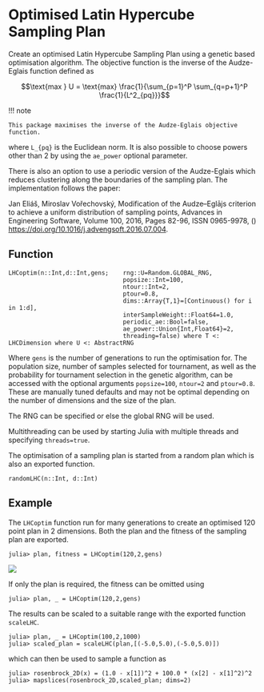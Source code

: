 # Optimised Latin Hypercube Sampling Plan

Create an optimised Latin Hypercube Sampling Plan using a genetic based optimisation
algorithm. The objective function is the inverse of the Audze-Eglais function defined as

```math
\text{max } U = \text{max} \frac{1}{\sum_{p=1}^P \sum_{q=p+1}^P \frac{1}{L^2_{pq}}}
```
!!! note

    This package maximises the inverse of the Audze-Eglais objective function.


where ``L_{pq}`` is the Euclidean norm. It is also possible to choose powers other than 2
by using the `ae_power` optional parameter.


There is also an option to use a periodic version of the Audze-Eglais which reduces clustering 
along the boundaries of the sampling plan. The implementation follows the paper:

Jan Eliáš, Miroslav Vořechovský, Modification of the Audze–Eglājs criterion to achieve a uniform distribution of sampling points, Advances in Engineering Software, Volume 100, 2016, Pages 82-96, ISSN 0965-9978, () https://doi.org/10.1016/j.advengsoft.2016.07.004.

## Function
```@docs
LHCoptim(n::Int,d::Int,gens;    rng::U=Random.GLOBAL_RNG,
                                popsize::Int=100,
                                ntour::Int=2,
                                ptour=0.8,
                                dims::Array{T,1}=[Continuous() for i in 1:d],
                                interSampleWeight::Float64=1.0,
                                periodic_ae::Bool=false,
                                ae_power::Union{Int,Float64}=2,
                                threading=false) where T <: LHCDimension where U <: AbstractRNG
```
Where `gens` is the number of generations to run the optimisation for. The population
size, number of samples selected for tournament, as well as the probability for tournament
selection in the genetic algorithm, can be accessed with the optional arguments
`popsize=100`, `ntour=2` and `ptour=0.8`. These are manually tuned defaults and may not be
optimal depending on the number of dimensions and the size of the plan.

The RNG can be specified or else the global RNG will be used. 

Multithreading can be used by starting Julia with multiple threads and specifying `threads=true`.

The optimisation of a sampling plan is started from a random plan which is also
an exported function.
```@docs
randomLHC(n::Int, d::Int)
```

## Example
The `LHCoptim` function run for many generations to create an optimised 120 point
plan in 2 dimensions. Both the plan and the fitness of the sampling plan are exported.

```julia-repl
julia> plan, fitness = LHCoptim(120,2,gens)
```
![](https://raw.githubusercontent.com/MrUrq/LatinHypercubeSampling.jl/master/docs/src/assets/120p2d.png)

If only the plan is required, the fitness can be omitted using 
```julia-repl
julia> plan, _ = LHCoptim(120,2,gens)
```

The results can be scaled to a suitable range with the exported function `scaleLHC`.
```julia-repl
julia> plan, _ = LHCoptim(100,2,1000)
julia> scaled_plan = scaleLHC(plan,[(-5.0,5.0),(-5.0,5.0)])
```
which can then be used to sample a function as 
```julia-repl
julia> rosenbrock_2D(x) = (1.0 - x[1])^2 + 100.0 * (x[2] - x[1]^2)^2
julia> mapslices(rosenbrock_2D,scaled_plan; dims=2)
```
